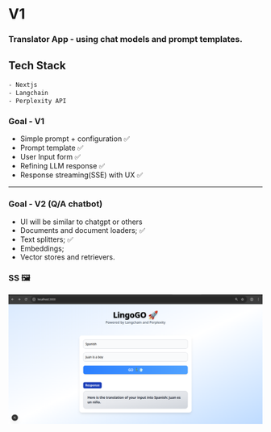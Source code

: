 # V1

### Translator App - using chat models and prompt templates.

## Tech Stack

```
- Nextjs
- Langchain
- Perplexity API
```

### Goal - V1

- Simple prompt + configuration ✅
- Prompt template ✅
- User Input form ✅
- Refining LLM response ✅
- Response streaming(SSE) with UX ✅

--- 
### Goal - V2 (Q/A chatbot)

- UI will be similar to chatgpt or others
- Documents and document loaders; ✅
- Text splitters; ✅
- Embeddings;
- Vector stores and retrievers.

### SS 🖼️

![SS](./v1_SS.png)

